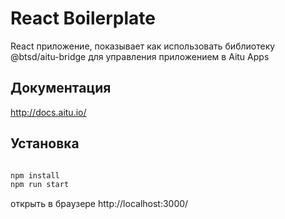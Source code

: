 # React Boilerplate

React приложение, показывает как использовать библиотеку @btsd/aitu-bridge для управления приложением в Aitu Apps

## Документация

http://docs.aitu.io/

## Установка

```bash

npm install
npm run start
```
открыть в браузере http://localhost:3000/
